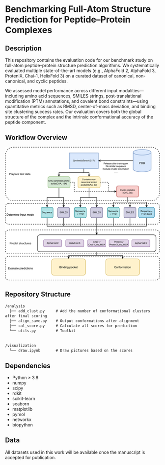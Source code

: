 # Benchmarking Full-Atom Structure Prediction for Peptide–Protein Complexes

## Description

This repository contains the evaluation code for our benchmark study on full-atom peptide–protein structure prediction algorithms. We systematically evaluated multiple state-of-the-art models (e.g., AlphaFold 2, AlphaFold 3, ProteniX, Chai-1, HelixFold 3) on a curated dataset of canonical, non-canonical, and cyclic peptides.

We assessed model performance across different input modalities—including amino acid sequences, SMILES strings, post-translational modification (PTM) annotations, and covalent bond constraints—using quantitative metrics such as RMSD, center-of-mass deviation, and binding site clustering success rates. Our evaluation covers both the global structure of the complex and the intrinsic conformational accuracy of the peptide component.

## Workflow Overview

![Workflow Diagram](./workflow.png)

## Repository Structure

```
/analysis
  ├── add_clust.py     # Add the number of conformational clusters after final scoring
  ├── align_save.py    # Output conformations after alignment 
  ├── cal_score.py     # Calculate all scores for prediction
  └── utils.py         # Toolkit


/visualization
  └── draw.ipynb       # Draw pictures based on the scores

```

## Dependencies

- Python ≥ 3.8
- numpy
- scipy
- rdkit
- scikit-learn
- seaborn
- matplotlib
- pymol
- networkx
- biopython

## Data
All datasets used in this work will be available once the manuscript is accepted for publication.



